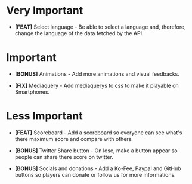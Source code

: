 # Very Important
- **[FEAT]** Select language - Be able to select a language and, therefore, change the language of the data fetched by the API.

# Important
- **[BONUS]** Animations - Add more animations and visual feedbacks.

- **[FIX]** Mediaquery - Add mediaquerys to css to make it playable on Smartphones.

# Less Important
- **[FEAT]** Scoreboard - Add a scoreboard so everyone can see what's there 
maximum score and compare with others.

- **[BONUS]** Twitter Share button - On lose, make a button appear so people can share there score on twitter.

- **[BONUS]** Socials and donations - Add a Ko-Fee, Paypal and GitHub buttons so players can donate or follow us for more informations.
